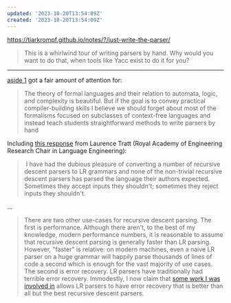 ```yaml
---
updated: '2023-10-20T13:54:09Z'
created: '2023-10-20T13:54:09Z'
---
```

https://tiarkrompf.github.io/notes/?/just-write-the-parser/

> This is a whirlwind tour of writing parsers by hand. Why would you want to do that, when tools like Yacc exist to do it for you?

----

[aside 1](https://tiarkrompf.github.io/notes/?/just-write-the-parser/aside1) got a fair amount of attention for:

> The theory of formal languages and their relation to automata, logic, and complexity is beautiful. But if the goal is to convey practical compiler-building skills I believe we should forget about most of the formalisms focused on subclasses of context-free languages and instead teach students straightforward methods to write parsers by hand

Including [this response](https://tratt.net/laurie/blog/2023/why_we_need_to_know_lr_and_recursive_descent_parsing_techniques.html) from Laurence Tratt (Royal Academy of Engineering Research Chair in Language Engineering):

>  I have had the dubious pleasure of converting a number of recursive descent parsers to LR grammars and none of the non-trivial recursive descent parsers has parsed the language their authors expected. Sometimes they accept inputs they shouldn't; sometimes they reject inputs they shouldn't.

...

> There are two other use-cases for recursive descent parsing. The first is performance. Although there aren't, to the best of my knowledge, modern performance numbers, it is reasonable to assume that recursive descent parsing is generally faster than LR parsing. However, "faster" is relative: on modern machines, even a naive LR parser on a huge grammar will happily parse thousands of lines of code a second which is enough for the vast majority of use cases. The second is error recovery. LR parsers have traditionally had terrible error recovery. Immodestly, I now claim that [some work I was involved in](https://tratt.net/laurie/blog/2020/automatic_syntax_error_recovery.html) allows LR parsers to have error recovery that is better than all but the best recursive descent parsers.

